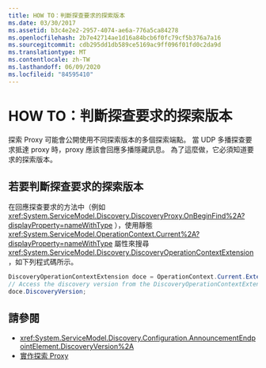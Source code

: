 ```yaml
---
title: HOW TO：判斷探查要求的探索版本
ms.date: 03/30/2017
ms.assetid: b3c4e2e2-2957-4074-ae6a-776a5ca84278
ms.openlocfilehash: 2b7e42714ae1d16a84bcb6f0fc79cf5b376a7a16
ms.sourcegitcommit: cdb295dd1db589ce5169ac9ff096f01fd0c2da9d
ms.translationtype: MT
ms.contentlocale: zh-TW
ms.lasthandoff: 06/09/2020
ms.locfileid: "84595410"
---
```

# <a name="how-todetermine-the-discovery-version-of-a-probe-request"></a>HOW TO：判斷探查要求的探索版本

探索 Proxy 可能會公開使用不同探索版本的多個探索端點。 當 UDP 多播探查要求抵達 proxy 時，proxy 應該會回應多播隱藏訊息。 為了這麼做，它必須知道要求的探索版本。

## <a name="to-determine-the-discovery-version-of-a-probe-request"></a>若要判斷探查要求的探索版本

在回應探查要求的方法中（例如 <xref:System.ServiceModel.Discovery.DiscoveryProxy.OnBeginFind%2A?displayProperty=nameWithType> ），使用靜態 <xref:System.ServiceModel.OperationContext.Current%2A?displayProperty=nameWithType> 屬性來搜尋 <xref:System.ServiceModel.Discovery.DiscoveryOperationContextExtension> ，如下列程式碼所示。

```csharp
DiscoveryOperationContextExtension doce = OperationContext.Current.Extensions.Find<DiscoveryOperationContextExtension>();
// Access the discovery version from the DiscoveryOperationContextExtension
doce.DiscoveryVersion;
```

## <a name="see-also"></a>請參閱

- <xref:System.ServiceModel.Discovery.Configuration.AnnouncementEndpointElement.DiscoveryVersion%2A>
- [實作探索 Proxy](implementing-a-discovery-proxy.md)
